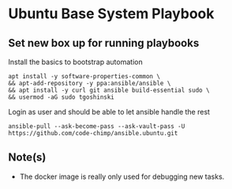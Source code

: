 # Ubuntu Base System Playbook

## Set new box up for running playbooks

Install the basics to bootstrap automation

```
apt install -y software-properties-common \
&& apt-add-repository -y ppa:ansible/ansible \
&& apt install -y curl git ansible build-essential sudo \
&& usermod -aG sudo tgoshinski
```

Login as user and should be able to let ansible handle the rest

```
ansible-pull --ask-become-pass --ask-vault-pass -U https://github.com/code-chimp/ansible.ubuntu.git
```

## Note(s)

- The docker image is really only used for debugging new tasks.